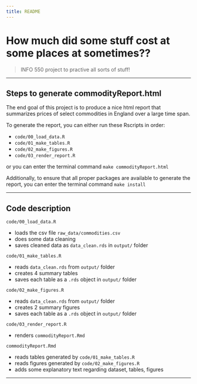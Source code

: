 ```yaml
---
title: README 
--- 
```


# How much did some stuff cost at some places at sometimes??

> INFO 550 project to practive all sorts of stuff!

------------------------------------------------------------------------

## Steps to generate commodityReport.html

The end goal of this project is to produce a nice html report that summarizes prices of select commodities in England over a large time span.  

To generate the report, you can either run these Rscripts in order:

  - `code/00_load_data.R`
  -  `code/01_make_tables.R`
  -  `code/02_make_figures.R`
  -  `code/03_render_report.R`
  
or you can enter the terminal command `make commodityReport.html`

Additionally, to ensure that all proper packages are available to generate the report, you can enter the terminal command `make install`

------------------------------------------------------------------------

## Code description

`code/00_load_data.R`

  - loads the csv file `raw_data/commodities.csv`
  - does some data cleaning
  - saves cleaned data as `data_clean.rds` in `output/` folder

`code/01_make_tables.R`

  - reads `data_clean.rds` from `output/` folder
  - creates 4 summary tables 
  - saves each table as a `.rds` object in `output/` folder

`code/02_make_figures.R`

  - reads `data_clean.rds` from `output/` folder
  - creates 2 summary figures 
  - saves each table as a `.rds` object in `output/` folder

`code/03_render_report.R`

  - renders `commodityReport.Rmd`

`commodityReport.Rmd`

  - reads tables generated by `code/01_make_tables.R`
  - reads figures generated by `code/02_make_figures.R`
  - adds some explanatory text regarding dataset, tables, figures

------------------------------------------------------------------------